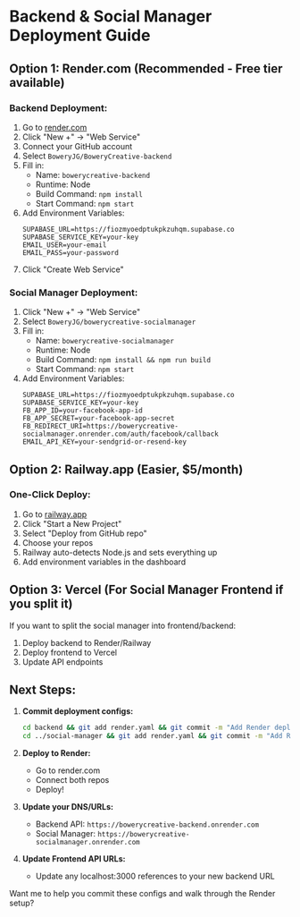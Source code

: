 # Backend & Social Manager Deployment Guide

## Option 1: Render.com (Recommended - Free tier available)

### Backend Deployment:
1. Go to [render.com](https://render.com)
2. Click "New +" → "Web Service"
3. Connect your GitHub account
4. Select `BoweryJG/BoweryCreative-backend`
5. Fill in:
   - Name: `bowerycreative-backend`
   - Runtime: Node
   - Build Command: `npm install`
   - Start Command: `npm start`
6. Add Environment Variables:
   ```
   SUPABASE_URL=https://fiozmyoedptukpkzuhqm.supabase.co
   SUPABASE_SERVICE_KEY=your-key
   EMAIL_USER=your-email
   EMAIL_PASS=your-password
   ```
7. Click "Create Web Service"

### Social Manager Deployment:
1. Click "New +" → "Web Service"
2. Select `BoweryJG/bowerycreative-socialmanager`
3. Fill in:
   - Name: `bowerycreative-socialmanager`
   - Runtime: Node
   - Build Command: `npm install && npm run build`
   - Start Command: `npm start`
4. Add Environment Variables:
   ```
   SUPABASE_URL=https://fiozmyoedptukpkzuhqm.supabase.co
   SUPABASE_SERVICE_KEY=your-key
   FB_APP_ID=your-facebook-app-id
   FB_APP_SECRET=your-facebook-app-secret
   FB_REDIRECT_URI=https://bowerycreative-socialmanager.onrender.com/auth/facebook/callback
   EMAIL_API_KEY=your-sendgrid-or-resend-key
   ```

## Option 2: Railway.app (Easier, $5/month)

### One-Click Deploy:
1. Go to [railway.app](https://railway.app)
2. Click "Start a New Project"
3. Select "Deploy from GitHub repo"
4. Choose your repos
5. Railway auto-detects Node.js and sets everything up
6. Add environment variables in the dashboard

## Option 3: Vercel (For Social Manager Frontend if you split it)

If you want to split the social manager into frontend/backend:
1. Deploy backend to Render/Railway
2. Deploy frontend to Vercel
3. Update API endpoints

## Next Steps:

1. **Commit deployment configs:**
   ```bash
   cd backend && git add render.yaml && git commit -m "Add Render deployment config" && git push
   cd ../social-manager && git add render.yaml && git commit -m "Add Render deployment config" && git push
   ```

2. **Deploy to Render:**
   - Go to render.com
   - Connect both repos
   - Deploy!

3. **Update your DNS/URLs:**
   - Backend API: `https://bowerycreative-backend.onrender.com`
   - Social Manager: `https://bowerycreative-socialmanager.onrender.com`

4. **Update Frontend API URLs:**
   - Update any localhost:3000 references to your new backend URL

Want me to help you commit these configs and walk through the Render setup?